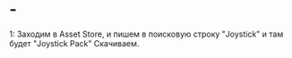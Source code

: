 # -
1: Заходим в Asset Store, и пишем в поисковую строку "Joystick" и там будет "Joystick Pack" Скачиваем.
